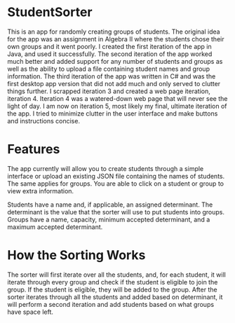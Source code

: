 # StudentSorter

This is an app for randomly creating groups of students. The original idea for the app was an assignment in Algebra II where the students chose their own groups and it went poorly.
I created the first iteration of the app in Java, and used it successfully. The second iteration of the app worked much better and added support for any number of students and groups
as well as the ability to upload a file containing student names and group information. The third iteration of the app was written in C# and was the first desktop app version that did
not add much and only served to clutter things further. I scrapped iteration 3 and created a web page iteration, iteration 4. Iteration 4 was a watered-down web page that will never see
the light of day. I am now on iteration 5, most likely my final, ultimate iteration of the app. I tried to minimize clutter in the user interface and make buttons and instructions
concise.

# Features

The app currently will allow you to create students through a simple interface or upload an existing JSON file containing the names of students. The same applies for groups.
You are able to click on a student or group to view extra information.

Students have a name and, if applicable, an assigned determinant.
The determinant is the value that the sorter will use to put students into groups.
Groups have a name, capacity, minimum accepted determinant, and a maximum accepted determinant.

# How the Sorting Works

The sorter will first iterate over all the students, and, for each student, it will iterate through every group and check if the student is eligible to join the group.
If the student is eligible, they will be added to the group. After the sorter iterates through all the students and added based on determinant, it will perform a second
iteration and add students based on what groups have space left.
